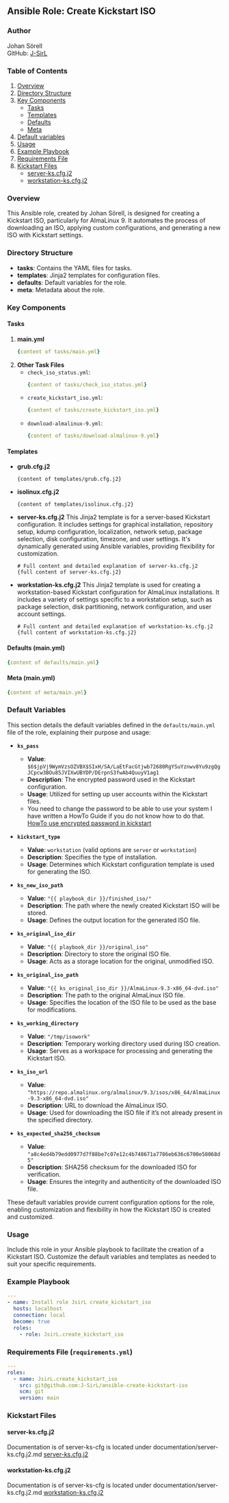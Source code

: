 ## Ansible Role: Create Kickstart ISO

### Author
Johan Sörell  
GitHub: [J-SirL](https://github.com/J-SirL/)

### Table of Contents
1. [Overview](#overview)
2. [Directory Structure](#directory-structure)
3. [Key Components](#key-components)
   - [Tasks](#tasks)
   - [Templates](#templates)
   - [Defaults](#defaults-mainyml)
   - [Meta](#meta-mainyml)
4. [Default variables](#default-variables)
5. [Usage](#usage)
6. [Example Playbook](#example-playbook)
7. [Requirements File](#requirements-file-requirementsyml)
8. [Kickstart Files](#kickstart-files)
   - [server-ks.cfg.j2](#server-kscfgj2)
   - [workstation-ks.cfg.j2](#workstation-kscfgj2)

### Overview
This Ansible role, created by Johan Sörell, is designed for creating a Kickstart ISO, particularly for AlmaLinux 9. It automates the process of downloading an ISO, applying custom configurations, and generating a new ISO with Kickstart settings.

### Directory Structure
- **tasks**: Contains the YAML files for tasks.
- **templates**: Jinja2 templates for configuration files.
- **defaults**: Default variables for the role.
- **meta**: Metadata about the role.

### Key Components

#### Tasks
1. **main.yml**
   ```yaml
   {content of tasks/main.yml}
   ```
2. **Other Task Files**
   - `check_iso_status.yml`: 
     ```yaml
     {content of tasks/check_iso_status.yml}
     ```
   - `create_kickstart_iso.yml`: 
     ```yaml
     {content of tasks/create_kickstart_iso.yml}
     ```
   - `download-almalinux-9.yml`: 
     ```yaml
     {content of tasks/download-almalinux-9.yml}
     ```

#### Templates
- **grub.cfg.j2**
  ```jinja2
  {content of templates/grub.cfg.j2}
  ```
- **isolinux.cfg.j2**
  ```jinja2
  {content of templates/isolinux.cfg.j2}
  ```
- **server-ks.cfg.j2**
  This Jinja2 template is for a server-based Kickstart configuration. It includes settings for graphical installation, repository setup, kdump configuration, localization, network setup, package selection, disk configuration, timezone, and user settings. It's dynamically generated using Ansible variables, providing flexibility for customization.
  ```jinja2
  # Full content and detailed explanation of server-ks.cfg.j2
  {full content of server-ks.cfg.j2}
  ```
- **workstation-ks.cfg.j2**
  This Jinja2 template is used for creating a workstation-based Kickstart configuration for AlmaLinux installations. It includes a variety of settings specific to a workstation setup, such as package selection, disk partitioning, network configuration, and user account settings.
  ```jinja2
  # Full content and detailed explanation of workstation-ks.cfg.j2
  {full content of workstation-ks.cfg.j2}
  ```

#### Defaults (main.yml)
```yaml
{content of defaults/main.yml}
```

#### Meta (main.yml)
```yaml
{content of meta/main.yml}
```

### Default Variables

This section details the default variables defined in the `defaults/main.yml` file of the role, explaining their purpose and usage:

- **`ks_pass`**
  - **Value**: `$6$jpVj9WymVzsOZVBX$SIxH/SA/LaEtFacGtjwb72680RgYSuYznwv8Yu9zgQgJCpcw3BOu85JVIXwUBYDP/DErpnS3fwAb4QuuyV1ag1`
  - **Description**: The encrypted password used in the Kickstart configuration.
  - **Usage**: Utilized for setting up user accounts within the Kickstart files.
  - You need to change the password to be able to use your system I have written a HowTo Guide if you do not know how to do that. [HowTo use encrypted password in kickstart](documentation/HowTo_use_encrypted_password_in_kickstart.md)

- **`kickstart_type`**
  - **Value**: `workstation` (valid options are `server` or `workstation`)
  - **Description**: Specifies the type of installation.
  - **Usage**: Determines which Kickstart configuration template is used for generating the ISO.

- **`ks_new_iso_path`**
  - **Value**: `"{{ playbook_dir }}/finished_iso/"`
  - **Description**: The path where the newly created Kickstart ISO will be stored.
  - **Usage**: Defines the output location for the generated ISO file.

- **`ks_original_iso_dir`**
  - **Value**: `"{{ playbook_dir }}/original_iso"`
  - **Description**: Directory to store the original ISO file.
  - **Usage**: Acts as a storage location for the original, unmodified ISO.

- **`ks_original_iso_path`**
  - **Value**: `"{{ ks_original_iso_dir }}/AlmaLinux-9.3-x86_64-dvd.iso"`
  - **Description**: The path to the original AlmaLinux ISO file.
  - **Usage**: Specifies the location of the ISO file to be used as the base for modifications.

- **`ks_working_directory`**
  - **Value**: `"/tmp/isowork"`
  - **Description**: Temporary working directory used during ISO creation.
  - **Usage**: Serves as a workspace for processing and generating the Kickstart ISO.

- **`ks_iso_url`**
  - **Value**: `"https://repo.almalinux.org/almalinux/9.3/isos/x86_64/AlmaLinux-9.3-x86_64-dvd.iso"`
  - **Description**: URL to download the AlmaLinux ISO.
  - **Usage**: Used for downloading the ISO file if it’s not already present in the specified directory.

- **`ks_expected_sha256_checksum`**
  - **Value**: `"a8c4ed4b79edd0977d7f88be7c07e12c4b748671a7786eb636c6700e58068d5"`
  - **Description**: SHA256 checksum for the downloaded ISO for verification.
  - **Usage**: Ensures the integrity and authenticity of the downloaded ISO file.

These default variables provide current configuration options for the role, enabling customization and flexibility in how the Kickstart ISO is created and customized.

### Usage
Include this role in your Ansible playbook to facilitate the creation of a Kickstart ISO. Customize the default variables and templates as needed to suit your specific requirements.

### Example Playbook
```yaml
---
- name: Install role JsirL create_kickstart_iso
  hosts: localhost
  connection: local
  become: true
  roles:
    - role: JsirL.create_kickstart_iso
```

### Requirements File (`requirements.yml`)
```yaml
---
roles: 
  - name: JsirL.create_kickstart_iso
    src: git@github.com:J-SirL/ansible-create-kickstart-iso
    scm: git
    version: main
```

### Kickstart Files
#### server-ks.cfg.j2

Documentation is of server-ks-cfg is located under documentation/server-ks.cfg.j2.md
[server-ks.cfg.j2](documentation/server-ks.cfg.j2.md)


#### workstation-ks.cfg.j2

Documentation is of server-ks-cfg is located under documentation/server-ks.cfg.j2.md
[workstation-ks.cfg.j2](documentation/workstation-ks.cfg.j2.md)
